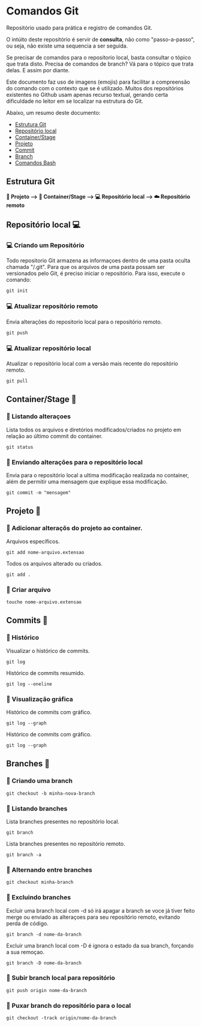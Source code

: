 # Comandos Git

Repositório usado para prática e registro de comandos Git.

O intúito deste repositório é servir de <b>consulta</b>, não como "passo-a-passo", ou seja, não existe uma sequencia a ser seguida. 

Se precisar de comandos para o repositorio local, basta consultar o tópico que trata disto. Precisa de comandos de branch? Vá para o tópico que trata delas. E assim por diante.

Este documento faz uso de imagens (emojis) para facilitar a compreensão do comando com o contexto que se é utilizado. Muitos dos repositórios existentes no Github usam apenas recurso textual, gerando certa dificuldade no leitor em se localizar na estrutura do Git.

Abaixo, um resumo deste documento: 

* [Estrutura Git](https://github.com/Gwolner/comandos-git#estrutura-git)
* [Repositório local](https://github.com/Gwolner/comandos-git#repositorio-local)
* [Container/Stage](https://github.com/Gwolner/comandos-git#containerstage)
* [Projeto](https://github.com/Gwolner/comandos-git#projeto)
* [Commit](https://github.com/Gwolner/comandos-git#commit)
* [Branch](https://github.com/Gwolner/comandos-git#branch)
* [Comandos Bash](https://github.com/Gwolner/comandos-git#comandos-bash)


## Estrutura Git

<b>:file_folder: Projeto --> :postbox: Container/Stage --> :computer: Repositório local --> :cloud: Repositório remoto</b>

## Repositório local :computer:

### :computer: Criando um Repositório

Todo repositorio Git armazena as informaçoes dentro de uma pasta oculta chamada "/.git". 
Para que os arquivos de uma pasta possam ser versionados pelo Git, é preciso iniciar o repositório.
Para isso, execute o comando:
```
git init
```

### :computer: Atualizar repositório remoto

Envia alterações do repositorio local para o repositório remoto.
```
git push
```

### :computer: Atualizar repositório local

Atualizar o repositório local com a versão mais recente do repositório remoto.
```
git pull
```

## Container/Stage :postbox:

### :postbox: Listando alteraçoes

Lista todos os arquivos e diretórios modificados/criados no projeto em relação ao último commit do container.
```
git status
```

### :postbox: Enviando alterações para o repositório local

Envia para o repositório local a ultima modificação realizada no container, além de permitir uma mensagem que explique essa modificação. 
```
git commit -m "mensagem"
```

## Projeto :file_folder:

### :file_folder: Adicionar alteraçõs do projeto ao container.

Arquivos específicos.
```
git add nome-arquivo.extensao
```

Todos os arquivos alterado ou criados.
```
git add .
```

### :file_folder: Criar arquivo
```
touche nome-arquivo.extensao
```






## Commits :pushpin:

### :pushpin: Histórico 
Visualizar o histórico de commits.
```
git log
```

Histórico de commits resumido.
```
git log --oneline
```
### :pushpin: Visualização gráfica
Histórico de commits com gráfico.
```
git log --graph
```

Histórico de commits com gráfico.
```
git log --graph
```

## Branches :cactus:

### :cactus: Criando uma branch
```
git checkout -b minha-nova-branch
```

### :cactus: Listando branches

Lista branches presentes no repositório local.
```
git branch
```

Lista branches presentes no repositório remoto.
```
git branch -a
```

### :cactus: Alternando entre branches
```
git checkout minha-branch
```

### :cactus: Excluindo branches

Excluir uma branch local com -d só irá apagar a branch se voce já tiver feito merge 
ou enviado as alteraçoes para seu repositório remoto, evitando perda de código.
```
git branch -d nome-da-branch
```

Excluir uma branch local com -D é ignora o estado da sua branch, forçando a sua remoçao.
```
git branch -D nome-da-branch
```

### :cactus: Subir branch local para repositório
```
git push origin nome-da-branch
```

### :cactus: Puxar branch do repositório para o local
```
git checkout -track origin/nome-da-branch
```

